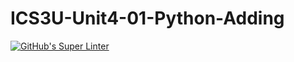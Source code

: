 # ICS3U-Unit4-01-Python-Adding

[![GitHub's Super Linter](https://github.com/Mikayla-Barthelette-1/ICS3U-Unit4-01-Python-Adding/workflows/GitHub's%20Super%20Linter/badge.svg)](https://github.com/Mikayla-Barthelette-1/ICS3U-Unit4-01-Python-Adding/actions)
